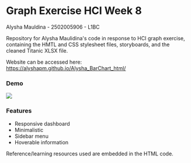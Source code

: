 # Graph Exercise HCI Week 8

Alysha Mauldina - 2502005906 - L1BC

Repository for Alysha Maulidina's code in response to HCI graph exercise, containing the HMTL and CSS stylesheet files, storyboards, and the cleaned Titanic XLSX file.

Website can be accessed here: https://alyshapm.github.io/Alysha_BarChart_html/

### Demo

<img src="https://media.giphy.com/media/3ufkayJXSc5E47L4qw/giphy.gif">

### Features
  - Responsive dashboard
  - Minimalistic
  - Sidebar menu
  - Hoverable information
 
Reference/learning resources used are embedded in the HTML code.
